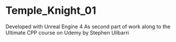 # Temple_Knight_01

Developed with Unreal Engine 4 As second part of work along to the Ultimate CPP course on Udemy
by Stephen Ulibarri
